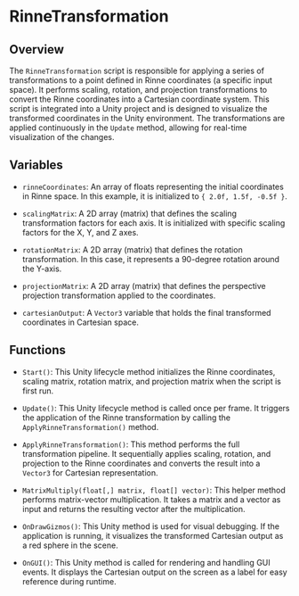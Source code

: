 # RinneTransformation

## Overview
The `RinneTransformation` script is responsible for applying a series of transformations to a point defined in Rinne coordinates (a specific input space). It performs scaling, rotation, and projection transformations to convert the Rinne coordinates into a Cartesian coordinate system. This script is integrated into a Unity project and is designed to visualize the transformed coordinates in the Unity environment. The transformations are applied continuously in the `Update` method, allowing for real-time visualization of the changes.

## Variables

- `rinneCoordinates`: An array of floats representing the initial coordinates in Rinne space. In this example, it is initialized to `{ 2.0f, 1.5f, -0.5f }`.

- `scalingMatrix`: A 2D array (matrix) that defines the scaling transformation factors for each axis. It is initialized with specific scaling factors for the X, Y, and Z axes.

- `rotationMatrix`: A 2D array (matrix) that defines the rotation transformation. In this case, it represents a 90-degree rotation around the Y-axis.

- `projectionMatrix`: A 2D array (matrix) that defines the perspective projection transformation applied to the coordinates.

- `cartesianOutput`: A `Vector3` variable that holds the final transformed coordinates in Cartesian space.

## Functions

- `Start()`: This Unity lifecycle method initializes the Rinne coordinates, scaling matrix, rotation matrix, and projection matrix when the script is first run.

- `Update()`: This Unity lifecycle method is called once per frame. It triggers the application of the Rinne transformation by calling the `ApplyRinneTransformation()` method.

- `ApplyRinneTransformation()`: This method performs the full transformation pipeline. It sequentially applies scaling, rotation, and projection to the Rinne coordinates and converts the result into a `Vector3` for Cartesian representation.

- `MatrixMultiply(float[,] matrix, float[] vector)`: This helper method performs matrix-vector multiplication. It takes a matrix and a vector as input and returns the resulting vector after the multiplication.

- `OnDrawGizmos()`: This Unity method is used for visual debugging. If the application is running, it visualizes the transformed Cartesian output as a red sphere in the scene.

- `OnGUI()`: This Unity method is called for rendering and handling GUI events. It displays the Cartesian output on the screen as a label for easy reference during runtime.